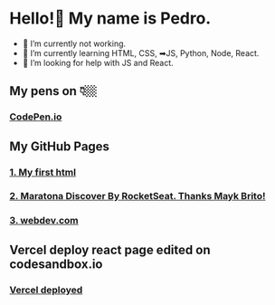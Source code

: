 # Hello!👋 My name is Pedro. 

- 🔭 I’m currently not working.
- 🌱 I’m currently learning HTML, CSS, ➡JS, Python, Node, React.
- 🤔 I’m looking for help with JS and React.
## My pens on 👇🏼
### [CodePen.io](https://codepen.io/your-work?cursor=ZD0wJm89MSZwPTEmdj00OTYyMTMwOA==)
## My GitHub Pages
### [1. My first html](https://pedrojsbezerra.github.io/MeuPrimeiroProjeto/)
### [2. Maratona Discover By RocketSeat. Thanks Mayk Brito!](https://pedrojsbezerra.github.io/rocketSeat-MaratonaDiscover/)
### [3. webdev.com](https://pedrojsbezerra.github.io/webdev.com/)

## Vercel deploy react page edited on codesandbox.io 
### [Vercel deployed](https://csb-uoq1e-jkrzdy4by-pedrojsbezerra.vercel.app/)
